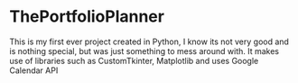 # ThePortfolioPlanner
This is my first ever project created in Python, I know its not very good and is nothing special, but was just something to mess around with. It makes use of libraries such as CustomTkinter, Matplotlib and uses Google Calendar API
